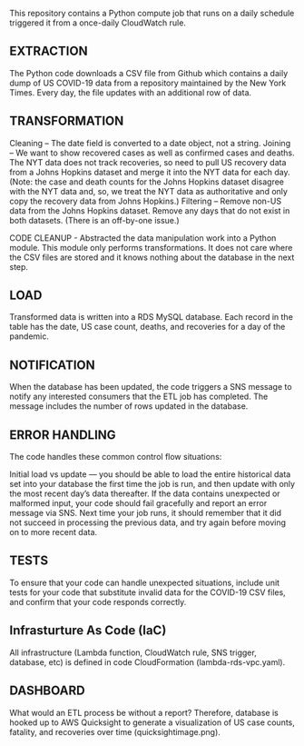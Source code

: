 This repository contains a Python compute job that runs on a daily schedule triggered it from a once-daily CloudWatch rule.

EXTRACTION
----------
The Python code downloads a CSV file from Github which contains a daily dump of US COVID-19 data from a repository maintained by the New York Times. Every day, the file updates with an additional row of data.

TRANSFORMATION
--------------
Cleaning – The date field is converted to a date object, not a string.
Joining – We want to show recovered cases as well as confirmed cases and deaths. The NYT data does not track recoveries, so need to pull US recovery data from a Johns Hopkins dataset and merge it into the NYT data for each day. (Note: the case and death counts for the Johns Hopkins dataset disagree with the NYT data and, so, we treat the NYT data as authoritative and only copy the recovery data from Johns Hopkins.)
Filtering – Remove non-US data from the Johns Hopkins dataset. Remove any days that do not exist in both datasets. (There is an off-by-one issue.)

CODE CLEANUP - Abstracted the data manipulation work into a Python module. This module only performs transformations. It does not care where the CSV files are stored and it knows nothing about the database in the next step.

LOAD
----
Transformed data is written into a RDS MySQL database.  Each record in the table has the date, US case count, deaths, and recoveries for a day of the pandemic.

NOTIFICATION
------------
When the database has been updated, the code triggers a SNS message to notify any interested consumers that the ETL job has completed. The message includes the number of rows updated in the database.

ERROR HANDLING
--------------
The code handles these common control flow situations:

Initial load vs update — you should be able to load the entire historical data set into your database the first time the job is run, and then update with only the most recent day’s data thereafter.
If the data contains unexpected or malformed input, your code should fail gracefully and report an error message via SNS. Next time your job runs, it should remember that it did not succeed in processing the previous data, and try again before moving on to more recent data.

TESTS
-----
To ensure that your code can handle unexpected situations, include unit tests for your code that substitute invalid data for the COVID-19 CSV files, and confirm that your code responds correctly.

Infrasturture As Code (IaC)
---------------------------
All infrastructure (Lambda function, CloudWatch rule, SNS trigger, database, etc) is defined in code CloudFormation (lambda-rds-vpc.yaml).

DASHBOARD
---------
What would an ETL process be without a report? Therefore, database is hooked up to AWS Quicksight to generate a visualization of US case counts, fatality, and recoveries over time (quicksightimage.png).
